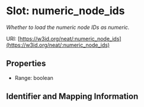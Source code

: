 # Slot: numeric_node_ids
_Whether to load the numeric node IDs as numeric._


URI: [https://w3id.org/neat/:numeric_node_ids](https://w3id.org/neat/:numeric_node_ids)



<!-- no inheritance hierarchy -->


## Properties

 * Range: boolean



## Identifier and Mapping Information





